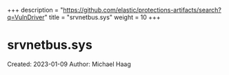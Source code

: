 +++
description = "https://github.com/elastic/protections-artifacts/search?q=VulnDriver"
title = "srvnetbus.sys"
weight = 10
+++

# srvnetbus.sys

Created: 2023-01-09
Author: Michael Haag


